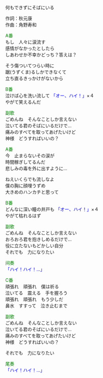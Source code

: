 何もできずにそばにいる  
  
作詞：秋元康  
作曲：角野寿和  
  
<font color=green>A番</font>  
もし　人々に涙流す  
感情がなかったとしたら  
しあわせか不幸かどっち？答えは？  
  
そう傷ついてつらい時に  
踞(うずくま)るしかできなくて  
立ち直るきっかけがないから  
  
<font color=green>B番</font>  
泣けば心を洗い流して <font color=blue>「オー、ハイ！」</font>×４   
やがて笑えるんだ  
  
<font color=green>副歌</font>  
ごめんね　そんなことしか言えない  
泣いてる君のそばにいるだけで…  
痛みのすべてを取ってあげたいけど  
神様　どうすればいいの？  
  
<font color=green>A番</font>  
今　止まらないその涙が  
時間稼ぎしてるんだ  
悲しみの毒を外に出すように…  
  
ねえいくらでも流しなよ  
僕の胸に顔埋うずめ  
大きめのハンカチと思って  
  
<font color=green>B番</font>  
どんなに深い瞳の井戸も <font color=blue>「オー、ハイ！」</font>×４   
やがて枯れるはず  
  
<font color=green>副歌</font>  
ごめんね　そんなことしか言えない  
おろおろ君を抱きしめるだけで…  
役に立たないもどかしい自分  
それでも　力になりたい  
  
<font color=green>间奏</font>  
<font color=blue>「ハイ！ハイ！…」</font>   
  
<font color=green>C番</font>  
頑張れ　頑張れ　僕は祈る  
泣いてる　震える　手を握ろう  
頑張れ　頑張れ　もう少しだ  
鼻水　すすって　泣き止むまで  
  
<font color=green>副歌</font>  
ごめんね　そんなことしか言えない  
泣いてる君のそばにいるだけで…  
痛みのすべてを取ってあげたいけど  
神様　どうすればいいの？  
  
それでも　力になりたい  
  
<font color=green>尾奏</font>  
<font color=blue>「ハイ！ハイ！…」</font>   
